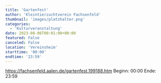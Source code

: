 ```yaml
---
title: 'Gartenfest'
author: 'Kleintierzuchtverein Fachsenfeld'
thumbnail: 'images/platzhalter.png'
categories:
  - 'Kulturveranstaltung'
date: 2023-08-06T00:01:00+00:00
featured: False
canceled: False
location: 'Vereinsheim'
starttime: '00:00'
endtime: '23:59'
---
```

https://fachsenfeld.aalen.de/gartenfest.199188.htm
Beginn: 00:00
 Ende: 23:59